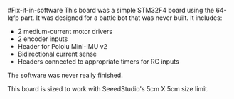 #Fix-it-in-software
This board was a simple STM32F4 board using the 64-lqfp part. It was designed for a battle bot that was never built. It includes:
 * 2 medium-current motor drivers
 * 2 encoder inputs
 * Header for Pololu Mini-IMU v2
 * Bidirectional current sense
 * Headers connected to appropriate timers for RC inputs

The software was never really finished.

This board is sized to work with SeeedStudio's 5cm X 5cm size limit.
